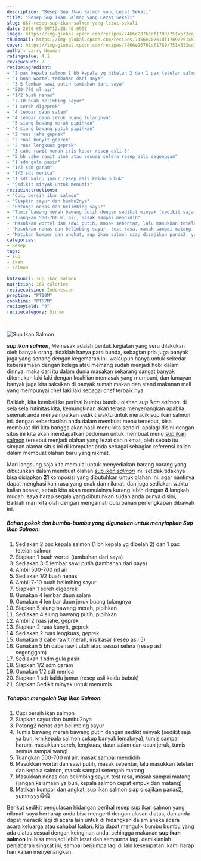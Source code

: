 ```yaml
---
description: "Resep Sup Ikan Salmon yang Lezat Sekali"
title: "Resep Sup Ikan Salmon yang Lezat Sekali"
slug: 867-resep-sup-ikan-salmon-yang-lezat-sekali
date: 2020-09-29T12:38:46.099Z
image: https://img-global.cpcdn.com/recipes/7466e20761df1789/751x532cq70/sup-ikan-salmon-foto-resep-utama.jpg
thumbnail: https://img-global.cpcdn.com/recipes/7466e20761df1789/751x532cq70/sup-ikan-salmon-foto-resep-utama.jpg
cover: https://img-global.cpcdn.com/recipes/7466e20761df1789/751x532cq70/sup-ikan-salmon-foto-resep-utama.jpg
author: Larry Newman
ratingvalue: 4.1
reviewcount: 7
recipeingredient:
- "2 pax kepala salmon 1 bh kepala yg dibelah 2 dan 1 pax tetelan salmon"
- "1 buah wortel tambahan dari saya"
- "3-5 lembar sawi putih tambahan dari saya"
- "500-700 ml air"
- "1/2 buah nenas"
- "7-10 buah belimbing sayur"
- "1 sereh digeprek"
- "4 lembar daun salam"
- "4 lembar daun jeruk buang tulangnya"
- "5 siung bawang merah pipihkan"
- "4 siung bawang putih pipihkan"
- "2 ruas jahe geprek"
- "2 ruas kunyit geprek"
- "2 ruas lengkuas geprek"
- "3 cabe rawit merah iris kasar resep asli 5"
- "5 bh cabe rawit utuh atau sesuai selera resep asli segenggam"
- "1 sdm gula pasir"
- "1/2 sdm garam"
- "1/2 sdt merica"
- "1 sdt kaldu jamur resep asli kaldu bubuk"
- "Sedikit minyak untuk menumis"
recipeinstructions:
- "Cuci bersih ikan salmon"
- "Siapkan sayur dan bumbu2nya"
- "Potong2 nenas dan belimbing sayur"
- "Tumis bawang merah bawang putih dengan sedikit minyak (sedikit saja ya bun, krn kepala salmon cukup banyak lemaknya), tumis sampai harum, masukkan sereh, lengkuas, daun salam dan daun jeruk, tumis semua sampai wangi"
- "Tuangkan 500-700 ml air, masak sampai mendidih"
- "Masukkan wortel dan sawi putih, masak sebentar, lalu masukkan tetelan dan kepala salmon, masak sampai setengah matang"
- "Masukkan nenas dan belimbing sayur, test rasa, masak sampai matang (jangan kelamaan ya bun, kepala salmon cepat empuk dan matang)"
- "Matikan kompor dan angkat, sup ikan salmon siap disajikan panas2, yummyyy😋😋"
categories:
- Resep
tags:
- sup
- ikan
- salmon

katakunci: sup ikan salmon 
nutrition: 169 calories
recipecuisine: Indonesian
preptime: "PT10M"
cooktime: "PT57M"
recipeyield: "4"
recipecategory: Dinner

---
```



![Sup Ikan Salmon](https://img-global.cpcdn.com/recipes/7466e20761df1789/751x532cq70/sup-ikan-salmon-foto-resep-utama.jpg)

<b><i>sup ikan salmon</i></b>, Memasak adalah bentuk kegiatan yang seru dilakukan oleh banyak orang. tidaklah hanya para bunda, sebagian pria juga banyak juga yang senang dengan kegemaran ini. walaupun hanya untuk sekedar kebersamaan dengan kolega atau memang sudah menjadi hobi dalam dirinya. maka dari itu dalam dunia masakan sekarang sangat banyak ditemukan laki laki dengan keahlian memasak yang mumpuni, dan lumayan banyak juga kita saksikan di banyak rumah makan dan stand makanan mall yang mempunyai chef laki laki sebagai chef terbaik nya.



Baiklah, kita kembali ke perihal bumbu bumbu olahan <i>sup ikan salmon</i>. di sela sela rutinitas kita, kemungkinan akan terasa menyenangkan apabila sejenak anda menyempatkan sedikit waktu untuk meracik sup ikan salmon ini. dengan keberhasilan anda dalam membuat menu tersebut, bisa membuat diri kita bangga akan hasil menu kita sendiri. apalagi disini dengan situs ini kita akan mendapatkan pedoman untuk membuat menu <u>sup ikan salmon</u> tersebut menjadi olahan yang lezat dan nikmat, oleh sebab itu simpan alamat situs ini di komputer anda sebagai sebagian referensi kalian dalam membuat olahan baru yang nikmat.


Mari langsung saja kita memulai untuk menyediakan barang barang yang dibutuhkan dalam membuat olahan <u><i>sup ikan salmon</i></u> ini. setidak tidaknya bisa disiapkan <b>21</b> komposisi yang dibutuhkan untuk olahan ini. agar nantinya dapat menghasilkan rasa yang enak dan nikmat. dan juga sediakan waktu kalian sesaat, sebab kita akan memulainya kurang lebih dengan <b>8</b> langkah mudah. saya harap segala yang dibutuhkan sudah anda punya disini, Baiklah mari kita olah dengan mengamati dulu bahan perlengkapan dibawah ini.

<!--inarticleads1-->

##### Bahan pokok dan bumbu-bumbu yang digunakan untuk menyiapkan Sup Ikan Salmon:

1. Sediakan 2 pax kepala salmon (1 bh kepala yg dibelah 2) dan 1 pax tetelan salmon
1. Siapkan 1 buah wortel (tambahan dari saya)
1. Sediakan 3-5 lembar sawi putih (tambahan dari saya)
1. Ambil 500-700 ml air
1. Sediakan 1/2 buah nenas
1. Ambil 7-10 buah belimbing sayur
1. Siapkan 1 sereh digeprek
1. Gunakan 4 lembar daun salam
1. Gunakan 4 lembar daun jeruk buang tulangnya
1. Siapkan 5 siung bawang merah, pipihkan
1. Sediakan 4 siung bawang putih, pipihkan
1. Ambil 2 ruas jahe, geprek
1. Siapkan 2 ruas kunyit, geprek
1. Sediakan 2 ruas lengkuas, geprek
1. Gunakan 3 cabe rawit merah, iris kasar (resep asli 5)
1. Gunakan 5 bh cabe rawit utuh atau sesuai selera (resep asli segenggam)
1. Sediakan 1 sdm gula pasir
1. Siapkan 1/2 sdm garam
1. Gunakan 1/2 sdt merica
1. Siapkan 1 sdt kaldu jamur (resep asli kaldu bubuk)
1. Siapkan Sedikit minyak untuk menumis




<!--inarticleads2-->

##### Tahapan mengolah Sup Ikan Salmon:

1. Cuci bersih ikan salmon
1. Siapkan sayur dan bumbu2nya
1. Potong2 nenas dan belimbing sayur
1. Tumis bawang merah bawang putih dengan sedikit minyak (sedikit saja ya bun, krn kepala salmon cukup banyak lemaknya), tumis sampai harum, masukkan sereh, lengkuas, daun salam dan daun jeruk, tumis semua sampai wangi
1. Tuangkan 500-700 ml air, masak sampai mendidih
1. Masukkan wortel dan sawi putih, masak sebentar, lalu masukkan tetelan dan kepala salmon, masak sampai setengah matang
1. Masukkan nenas dan belimbing sayur, test rasa, masak sampai matang (jangan kelamaan ya bun, kepala salmon cepat empuk dan matang)
1. Matikan kompor dan angkat, sup ikan salmon siap disajikan panas2, yummyyy😋😋




Berikut sedikit pengulasan hidangan perihal resep <u>sup ikan salmon</u> yang nikmat. saya berharap anda bisa mengerti dengan ulasan diatas, dan anda dapat meracik lagi di acara lain untuk di hidangkan dalam aneka acara acara keluarga atau sahabat kalian. kita dapat mengulik bumbu bumbu yang ada diatas sesuai dengan keinginan anda, sehingga makanan <b>sup ikan salmon</b> ini bisa menjadi lebih lezat dan sempurna lagi. demikianlah penjabaran singkat ini, sampai berjumpa lagi di lain kesempatan. kami harap hari kalian menyenangkan.
